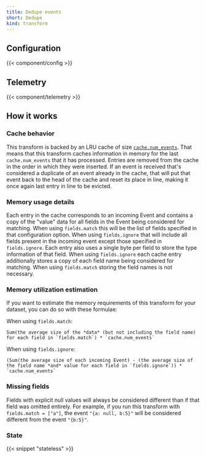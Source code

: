 ```yaml
---
title: Dedupe events
short: Dedupe
kind: transform
---
```


## Configuration

{{< component/config >}}

## Telemetry

{{< component/telemetry >}}

## How it works

### Cache behavior

This transform is backed by an LRU cache of size [`cache.num_events`](#num_events). That means that this transform caches information in memory for the last `cache.num_events` that it has processed. Entries are removed from the cache in the order in which they were inserted. If an event is received that's considered a duplicate of an event already in the cache, that will put that event back to the head of the cache and reset its place in line, making it once again last entry in line to be evicted.

### Memory usage details

Each entry in the cache corresponds to an incoming Event and contains a copy of the "value" data for all fields in the Event being considered for matching. When using `fields.match` this will be the list of fields specified in that configuration option. When using `fields.ignore` that will include all fields present in the incoming event except those specified in `fields.ignore`. Each entry also uses a single byte per field to store the type information of that field. When using `fields.ignore` each cache entry additionally stores a copy of each field name being considered for matching. When using `fields.match` storing the field names is not necessary.

### Memory utilization estimation

If you want to estimate the memory requirements of this transform for your dataset, you can do so with these formulae:

When using `fields.match`:

```
Sum(the average size of the *data* (but not including the field name) for each field in `fields.match`) * `cache.num_events`
```

When using `fields.ignore`:

```
(Sum(the average size of each incoming Event) - (the average size of the field name *and* value for each field in `fields.ignore`)) * `cache.num_events`
```

### Missing fields

Fields with explicit null values will always be considered different than if that field was omitted entirely. For example, if you run this transform with `fields.match = ["a"]`, the event `"{a: null, b:5}"` will be considered different from the event `"{b:5}"`.

### State

{{< snippet "stateless" >}}
